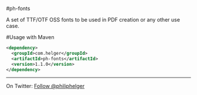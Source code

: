 #ph-fonts

A set of TTF/OTF OSS fonts to be used in PDF creation or any other use case.

#Usage with Maven
```xml
<dependency>
  <groupId>com.helger</groupId>
  <artifactId>ph-fonts</artifactId>
  <version>1.1.0</version>
</dependency>
```

---

On Twitter: <a href="https://twitter.com/philiphelger">Follow @philiphelger</a>
